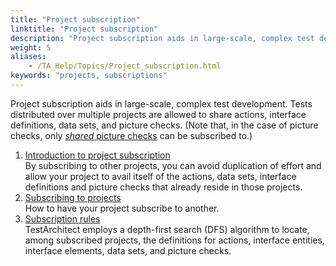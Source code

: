 ```yaml
--- 
title: "Project subscription"
linktitle: "Project subscription"
description: "Project subscription aids in large-scale, complex test development. Tests distributed over multiple projects are allowed to share actions, interface definitions, data sets, and picture checks. (Note that, in the case of picture checks, only shared picture checks can be subscribed to.)"
weight: 5
aliases: 
    - /TA_Help/Topics/Project_subscription.html
keywords: "projects, subscriptions"
---
```


Project subscription aids in large-scale, complex test development. Tests distributed over multiple projects are allowed to share actions, interface definitions, data sets, and picture checks. \(Note that, in the case of picture checks, only [*shared* picture checks](/reuse/../TA_Glossary/Topics/glossarySharedPictureCheck.html) can be subscribed to.\)

1.  [Introduction to project subscription](/TA_Help/Topics/Project_subscription_intro.html)  
By subscribing to other projects, you can avoid duplication of effort and allow your project to avail itself of the actions, data sets, interface definitions and picture checks that already reside in those projects.
2.  [Subscribing to projects](/TA_Help/Topics/Projects_and_project_items_subscribe_to_projects.html)  
How to have your project subscribe to another.
3.  [Subscription rules](/TA_Help/Topics/Project_subscription_rules.html)  
TestArchitect employs a depth-first search \(DFS\) algorithm to locate, among subscribed projects, the definitions for actions, interface entities, interface elements, data sets, and picture checks.




